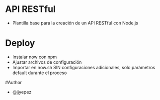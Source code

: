 # API RESTful
- Plantilla base para la creación de un API RESTful con Node.js

# Deploy
- Instalar now con npm
- Ajustar archivos de configuración
- Importar en now.sh SIN configuraciones adicionales, solo parámetros default durante el proceso

#Author
- @jjyepez